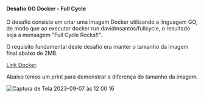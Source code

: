 #### Desafio GO Docker - Full Cycle

O desafio consiste em criar uma imagem Docker utilizando a linguagem GO, de modo que ao executar docker run davidmsantos/fullcycle, o resultado seja a mensagem "Full Cycle Rocks!!".

O requisito fundamental deste desafio era manter o tamanho da imagem final abaixo de 2MB.

[Link Docker](https://hub.docker.com/r/davidmsantos/fullcycle).

Abaixo temos um print para demonstrar a diferença do tamanho da imagem.

![Captura de Tela 2023-09-07 às 12 00 16](https://github.com/davidmssantos/fullcycle-desafio-go/assets/34106507/e82f5db2-bc3c-4f87-bc0a-813903340301)
